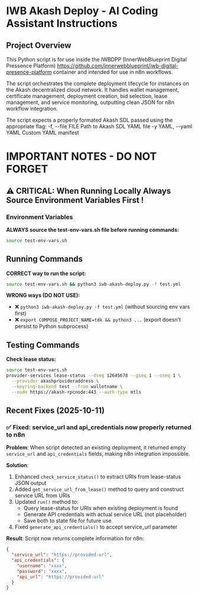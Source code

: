 # IWB Akash Deploy - AI Coding Assistant Instructions

## Project Overview
This Python script is for use inside the IWBDPP (InnerWebBlueprint Digital Pressence Platform) https://github.com/innerwebblueprint/iwb-digital-presence-platform container and intended for use in n8n workflows.

The script orchestrates the complete deployment lifecycle for instances on the Akash decentralized cloud network. It handles wallet management, certificate management, deployment creation, bid selection, lease management, and service monitoring, outputting clean JSON for n8n workflow integration.

The script expects a properly formated Akash SDL passed using the appropriate flag:
-f, --file FILE       Path to Akash SDL YAML file
-y YAML, --yaml YAML  Custom YAML manifest

# IMPORTANT NOTES - DO NOT FORGET

## ⚠️ CRITICAL: When Running Locally Always Source Environment Variables First !

### Environment Variables
**ALWAYS source the test-env-vars.sh file before running commands:**

```bash
source test-env-vars.sh
```

## Running Commands
**CORRECT way to run the script:**
```bash
source test-env-vars.sh && python3 iwb-akash-deploy.py -f test.yml
```

**WRONG ways (DO NOT USE):**
- ❌ `python3 iwb-akash-deploy.py -f test.yml` (without sourcing env vars first)
- ❌ `export COMPOSE_PROJECT_NAME=tdk && python3 ...` (export doesn't persist to Python subprocess)

## Testing Commands
**Check lease status:**
```bash
source test-env-vars.sh
provider-services lease-status --dseq 12645678 --gseq 1 --oseq 1 \
  --provider akashprovideraddress \
  --keyring-backend test --from walletname \
  --node https://akash-rpcnode:443 --auth-type mtls
```


## Recent Fixes (2025-10-11)

### ✅ Fixed: service_url and api_credentials now properly returned to n8n

**Problem**: When script detected an existing deployment, it returned empty `service_url` and `api_credentials` fields, making n8n integration impossible.

**Solution**: 
1. Enhanced `check_service_status()` to extract URIs from lease-status JSON output
2. Added `get_service_url_from_lease()` method to query and construct service URL from URIs
3. Updated `run()` method to:
   - Query lease-status for URIs when existing deployment is found
   - Generate API credentials with actual service URL (not placeholder)
   - Save both to state file for future use
4. Fixed `generate_api_credentials()` to accept service_url parameter

**Result**: Script now returns complete information for n8n:
```json
{
  "service_url": "https://provided-url",
  "api_credentials": {
    "username": "xxxx",
    "password": "xxxx",
    "api_url": "https://provided-url"
  }
}
```
